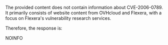 The provided content does not contain information about CVE-2006-0789. It primarily consists of website content from OVHcloud and Flexera, with a focus on Flexera's vulnerability research services.

Therefore, the response is:

NOINFO